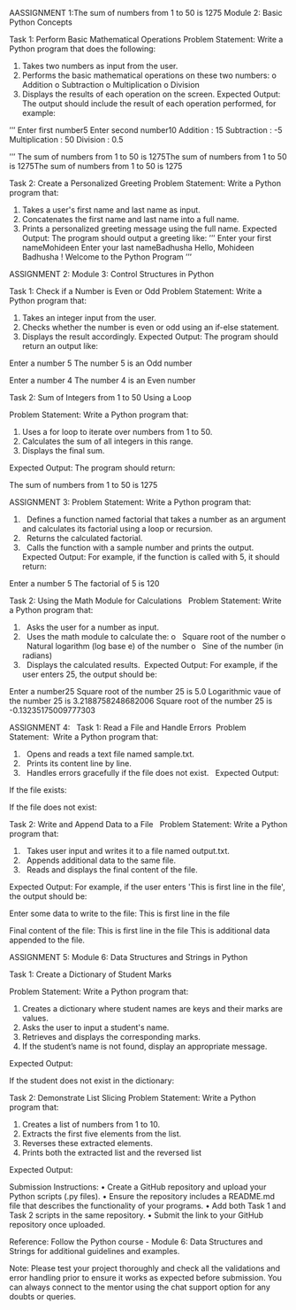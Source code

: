AASSIGNMENT 1:The sum of numbers from 1 to 50 is 1275
Module 2: Basic Python Concepts
 
Task 1: Perform Basic Mathematical Operations
Problem Statement: Write a Python program that does the following:
1.  Takes two numbers as input from the user.
2.  Performs the basic mathematical operations on these two numbers:
o	Addition
o	Subtraction
o	Multiplication
o	Division
3.  Displays the results of each operation on the screen.
 Expected Output:
The output should include the result of each operation performed, for example:

’’’
Enter first number5
Enter second number10
Addition : 15
Subtraction : -5
Multiplication : 50
Division : 0.5

’’’
The sum of numbers from 1 to 50 is 1275The sum of numbers from 1 to 50 is 1275The sum of numbers from 1 to 50 is 1275


 
Task 2: Create a Personalized Greeting
Problem Statement: Write a Python program that:
1.  Takes a user's first name and last name as input.
2.  Concatenates the first name and last name into a full name.
3.  Prints a personalized greeting message using the full name.
Expected Output:
The program should output a greeting like:
’’’
Enter your first nameMohideen 
Enter your last nameBadhusha
Hello, Mohideen  Badhusha !  Welcome to the Python Program
’’’


ASSIGNMENT 2:
Module 3: Control Structures in Python
 
Task 1: Check if a Number is Even or Odd
Problem Statement:  Write a Python program that:
1. 	Takes an integer input from the user.
2. 	Checks whether the number is even or odd using an if-else statement.
3. 	Displays the result accordingly.
Expected Output:
The program should return an output like:

Enter a number 5
The number 5 is an Odd number

Enter a number 4
The number 4 is an Even number


Task 2: Sum of Integers from 1 to 50 Using a Loop
 
Problem Statement: Write a Python program that:
1.   Uses a for loop to iterate over numbers from 1 to 50.
2.   Calculates the sum of all integers in this range.
3.   Displays the final sum.
 
Expected Output:
The program should return:
 
 The sum of numbers from 1 to 50 is 1275

 



ASSIGNMENT 3:
Problem Statement: Write a Python program that:
1.   Defines a function named factorial that takes a number as an argument and calculates its factorial using a loop or recursion.
2.   Returns the calculated factorial.
3.   Calls the function with a sample number and prints the output.
 
Expected Output:
For example, if the function is called with 5, it should return:

Enter a number 5
The factorial of 5 is 120

Task 2: Using the Math Module for Calculations
 
Problem Statement: Write a Python program that:
1.   Asks the user for a number as input.
2.   Uses the math module to calculate the:
o   Square root of the number
o   Natural logarithm (log base e) of the number
o   Sine of the number (in radians)
3.   Displays the calculated results.
 Expected Output:
For example, if the user enters 25, the output should be:

Enter a number25
Square root of the number  25 is 5.0
Logarithmic vaue  of the number 25 is 3.2188758248682006
Square root of the number 25 is -0.13235175009777303

ASSIGNMENT 4:
 
Task 1: Read a File and Handle Errors 
Problem Statement:  Write a Python program that:
1.   Opens and reads a text file named sample.txt.
2.   Prints its content line by line.
3.   Handles errors gracefully if the file does not exist.
 
Expected Output:

If the file exists:


If the file does not exist:

Task 2: Write and Append Data to a File
 
Problem Statement: Write a Python program that:
1.   Takes user input and writes it to a file named output.txt.
2.   Appends additional data to the same file.
3.   Reads and displays the final content of the file.
 

Expected Output:
For example, if the user enters 'This is first line in the file', the output should be:


Enter some data to write to the file: This is first line in the file

Final content of the file:
This is first line in the file
This is additional data appended to the file.

ASSIGNMENT 5:
Module 6: Data Structures and Strings in Python
 
Task 1: Create a Dictionary of Student Marks

Problem Statement: Write a Python program that:
1.   Creates a dictionary where student names are keys and their marks are values.
2.   Asks the user to input a student's name.
3.   Retrieves and displays the corresponding marks.
4.   If the student’s name is not found, display an appropriate message.

Expected Output:
  
 
If the student does not exist in the dictionary:
 
Task 2: Demonstrate List Slicing 
Problem Statement: Write a Python program that:
1.   Creates a list of numbers from 1 to 10.
2.   Extracts the first five elements from the list.
3.   Reverses these extracted elements.
4.   Prints both the extracted list and the reversed list
 
Expected Output:

 
Submission Instructions:
    • Create a GitHub repository and upload your Python scripts (.py files).
    • Ensure the repository includes a README.md file that describes the functionality of your programs.
    • Add both Task 1 and Task 2 scripts in the same repository.
    • Submit the link to your GitHub repository once uploaded.

Reference:
Follow the Python course - Module 6: Data Structures and Strings for additional guidelines and examples.

Note: Please test your project thoroughly and check all the validations and error handling prior to ensure it works as expected before submission.
You can always connect to the mentor using the chat support option for any doubts or queries.
